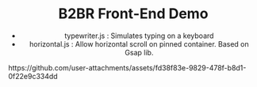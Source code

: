 <div align="center">
<h1>B2BR Front-End Demo</h1>
  <ul>
    <li>typewriter.js : Simulates typing on a keyboard</li>
    <li>horizontal.js : Allow horizontal scroll on pinned container. Based on Gsap lib.</li>
  </ul>

</div>
https://github.com/user-attachments/assets/fd38f83e-9829-478f-b8d1-0f22e9c334dd

